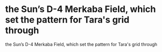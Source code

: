 # the Sun’s D-4 Merkaba Field, which set the pattern for Tara's grid through

the Sun’s D-4 Merkaba Field, which set the pattern for Tara's grid through